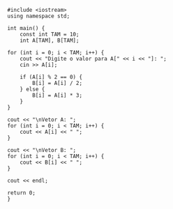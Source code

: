     #include <iostream>
    using namespace std;
    
    int main() {
        const int TAM = 10;
        int A[TAM], B[TAM];

    for (int i = 0; i < TAM; i++) {
        cout << "Digite o valor para A[" << i << "]: ";
        cin >> A[i];

        if (A[i] % 2 == 0) {
            B[i] = A[i] / 2;
        } else {
            B[i] = A[i] * 3;
        }
    }

    cout << "\nVetor A: ";
    for (int i = 0; i < TAM; i++) {
        cout << A[i] << " ";
    }

    cout << "\nVetor B: ";
    for (int i = 0; i < TAM; i++) {
        cout << B[i] << " ";
    }

    cout << endl;

    return 0;
    }
